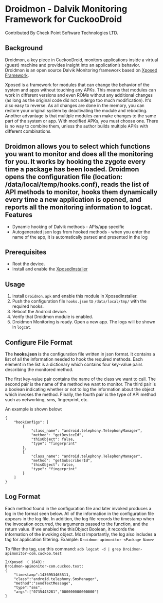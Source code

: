 # Droidmon - Dalvik Monitoring Framework for CuckooDroid
Contributed By Check Point Software Technologies LTD.

Background
----------
Droidmon, a key piece in CuckooDroid, monitors applications inside a virtual (guest) machine and provides insight into an application’s behavior. Droidmon is an open source Dalvik Monitoring framework based on [Xposed Framework](http://repo.xposed.info/).
 
Xposed is a framework for modules that can change the behavior of the system and apps without touching any APKs. This means that modules can work in different versions and even ROMs without any additional changes (as long as the original code did not undergo too much modification). It's also easy to reverse. As all changes are done in the memory, you can restore your original system  by deactivating the module and rebooting. Another advantage is that multiple modules can make changes to the same part of the system or app. With modified APKs, you must choose one. There is no way to combine them, unless the author builds multiple APKs with different combinations.
 
Droidmon allows you to select which functions you want to monitor and does all the monitoring for you. It works by hooking the zygote every time a package has been loaded. Droidmon opens the configuration file (location: /data/local/temp/hooks.conf), reads the list of API methods to monitor, hooks them dynamically every time a new application is opened, and reports all the monitoring information to logcat.
Features
--------
* Dynamic hooking of Dalvik methods - APIs/app specific
* Autogenerated json logs from hooked methods - when you enter the name of the app, it is automatically parsed and presented in the log

Prerequisites
-------------
* Root the device.
* Install and enable the [XposedInstaller](http://repo.xposed.info/module/de.robv.android.xposed.installer)
 
Usage
-----
1. Install `Droidmon.apk` and enable this module in XposedInstaller.
2. Push the configuration file `hooks.json` to `/data/local/tmp/` with the required hooks.
3. Reboot the Android device.
4. Verify that Droidmon module is enabled.
5. Droidmon Monitoring is ready. Open a new app. The logs will be shown in `logcat`.



Configure File Format
--------
The **hooks.json** is the configuration file written in json format. It contains a list of all the information needed to hook the required methods. Each element in the list is a dictionary which contains four key-value pairs describing the monitored method.
 
The first key-value pair contains the name of the class we want to call. The second pair is the name of the method we want to monitor. The third pair is a boolean indicating whether or not to log the information about the object which invokes the method. Finally, the fourth pair is the type of API method such as networking, sms, fingerprint, etc.
 
An example is shown below:

```
{
    "hookConfigs": [
        {
            "class_name": "android.telephony.TelephonyManager", 
            "method": "getDeviceId", 
            "thisObject": false, 
            "type": "fingerprint"
        }, 
        {
            "class_name": "android.telephony.TelephonyManager", 
            "method": "getSubscriberId", 
            "thisObject": false, 
            "type": "fingerprint"
        }
    ]
}
```


Log Format
--------
Each method found in the configuration file and later invoked produces a log in the format seen below. All of the information in the configuration file appears in the log file. In addition, the log file  records the timestamp when the invocation occurred, the arguments passed to the function, and the return value. If we enabled the thisObject Boolean, it records the information of the invoking object. Most importantly, the log also includes a tag for application filtering. Example: `Droidmon-apimonitor-<Package Name>`
 
To filter the tag, use this command:
`adb logcat -d | grep Droidmon-apimonitor-com.cuckoo.test`
 
```
I/Xposed  ( 1649): 
Droidmon-apimonitor-com.cuckoo.test:
{
    "timestamp":1436953465511,
    "class":"android.telephony.SmsManager",
    "method":"sendTextMessage",
    "type":"sms",
    "args":["0735445281","000000000000000"]
}
```
